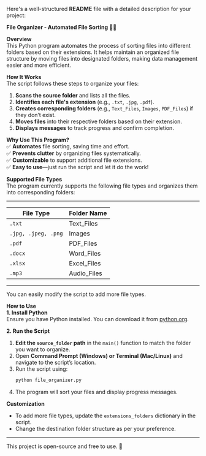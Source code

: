 Here's a well-structured **README** file with a detailed description for your project:  



**File Organizer - Automated File Sorting** 📂✨  

 **Overview**  
This Python program automates the process of sorting files into different folders based on their extensions. It helps maintain an organized file structure by moving files into designated folders, making data management easier and more efficient.  

 **How It Works**  
The script follows these steps to organize your files:  
1. **Scans the source folder** and lists all the files.  
2. **Identifies each file's extension** (e.g., `.txt`, `.jpg`, `.pdf`).  
3. **Creates corresponding folders** (e.g., `Text_Files`, `Images`, `PDF_Files`) if they don’t exist.  
4. **Moves files** into their respective folders based on their extension.  
5. **Displays messages** to track progress and confirm completion.  

 **Why Use This Program?**  
✅ **Automates** file sorting, saving time and effort.  
✅ **Prevents clutter** by organizing files systematically.  
✅ **Customizable** to support additional file extensions.  
✅ **Easy to use**—just run the script and let it do the work!  

 **Supported File Types**  
The program currently supports the following file types and organizes them into corresponding folders:  

--------------------------------------
| File Type           | Folder Name  |
|---------------------|------------- |
| `.txt`              | Text_Files   |
| `.jpg, .jpeg, .png` | Images       |
| `.pdf`              | PDF_Files    |
| `.docx`             | Word_Files   |
| `.xlsx`             | Excel_Files  |
| `.mp3`              | Audio_Files  |
--------------------------------------

You can easily modify the script to add more file types.  

 **How to Use**  
 **1. Install Python**  
Ensure you have Python installed. You can download it from [python.org](https://www.python.org/).  

 **2. Run the Script**  
1. **Edit the `source_folder` path** in the `main()` function to match the folder you want to organize.  
2. Open **Command Prompt (Windows) or Terminal (Mac/Linux)** and navigate to the script’s location.  
3. Run the script using:  
   ```bash
   python file_organizer.py
   ```  
4. The program will sort your files and display progress messages.  

 **Customization**  
- To add more file types, update the `extensions_folders` dictionary in the script.  
- Change the destination folder structure as per your preference.  


-----------------------------------------------------------------------------------------------------------------------------------------------------------  
This project is open-source and free to use. 🚀
